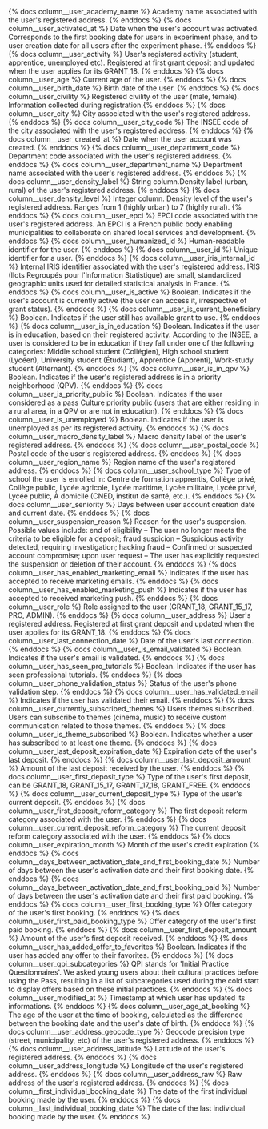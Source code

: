 {% docs column__user_academy_name %} Academy name associated with the user's registered address. {% enddocs %}
{% docs column__user_activated_at %} Date when the user's account was activated. Corresponds to the first booking date for users in experiment phase, and to user creation date for all users after the experiment phase. {% enddocs %}
{% docs column__user_activity %} User's registered activity (student, apprentice, unemployed etc). Registered at first grant deposit and updated when the user applies for its GRANT_18. {% enddocs %}
{% docs column__user_age %} Current age of the user. {% enddocs %}
{% docs column__user_birth_date %} Birth date of the user. {% enddocs %}
{% docs column__user_civility %} Registered civility of the user (male, female). Information collected during registration.{% enddocs %}
{% docs column__user_city %} City associated with the user's registered address. {% enddocs %}
{% docs column__user_city_code %} The INSEE code of the city associated with the user's registered address. {% enddocs %}
{% docs column__user_created_at %} Date when the user account was created. {% enddocs %}
{% docs column__user_department_code %} Department code associated with the user's registered address. {% enddocs %}
{% docs column__user_department_name %} Department name associated with the user's registered address. {% enddocs %}
{% docs column__user_density_label %} String column.Density label (urban, rural) of the user's registered address. {% enddocs %}
{% docs column__user_density_level %} Integer column. Density level of the user's registered address. Ranges from 1 (highly urban) to 7 (highly rural). {% enddocs %}
{% docs column__user_epci %} EPCI code associated with the user's registered address. An EPCI is a French public body enabling municipalities to collaborate on shared local services and development. {% enddocs %}
{% docs column__user_humanized_id %} Human-readable identifier for the user. {% enddocs %}
{% docs column__user_id %} Unique identifier for a user. {% enddocs %}
{% docs column__user_iris_internal_id %} Internal IRIS identifier associated with the user's registered address. IRIS (Ilots Regroupés pour l'Information Statistique) are small, standardized geographic units used for detailed statistical analysis in France. {% enddocs %}
{% docs column__user_is_active %} Boolean. Indicates if the user's account is currently active (the user can access it, irrespective of grant status). {% enddocs %}
{% docs column__user_is_current_beneficiary %} Boolean. Indicates if the user still has available grant to use. {% enddocs %}
{% docs column__user_is_in_education %} Boolean. Indicates if the user is in education, based on their registered activity. According to the INSEE, a user is considered to be in education if they fall under one of the following categories: Middle school student (Collégien), High school student (Lycéen), University student (Étudiant), Apprentice (Apprenti), Work-study student (Alternant). {% enddocs %}
{% docs column__user_is_in_qpv %} Boolean. Indicates if the user's registered address is in a priority neighborhood (QPV). {% enddocs %}
{% docs column__user_is_priority_public %} Boolean. Indicates if the user considered as a pass Culture priority public (users that are either residing in a rural area, in a QPV or are not in education). {% enddocs %}
{% docs column__user_is_unemployed %} Boolean. Indicates if the user is unemployed as per its registered activity. {% enddocs %}
{% docs column__user_macro_density_label %} Macro density label of the user's registered address. {% enddocs %}
{% docs column__user_postal_code %} Postal code of the user's registered address. {% enddocs %}
{% docs column__user_region_name %} Region name of the user's registered address. {% enddocs %}
{% docs column__user_school_type %} Type of school the user is enrolled in: Centre de formation apprentis, Collège privé, Collège public, Lycée agricole, Lycée maritime, Lycée militaire, Lycée privé, Lycée public, À domicile (CNED, institut de santé, etc.). {% enddocs %}
{% docs column__user_seniority %} Days between user account creation date and current date. {% enddocs %}
{% docs column__user_suspension_reason %} Reason for the user's suspension. Possible values include: end of eligibility – The user no longer meets the criteria to be eligible for a deposit; fraud suspicion – Suspicious activity detected, requiring investigation; hacking fraud – Confirmed or suspected account compromise; upon user request – The user has explicitly requested the suspension or deletion of their account. {% enddocs %}
{% docs column__user_has_enabled_marketing_email %} Indicates if the user has accepted to receive marketing emails. {% enddocs %}
{% docs column__user_has_enabled_marketing_push %} Indicates if the user has accepted to received marketing push. {% enddocs %}
{% docs column__user_role %} Role assigned to the user (GRANT_18, GRANT_15_17, PRO, ADMIN). {% enddocs %}
{% docs column__user_address %} User's registered address. Registered at first grant deposit and updated when the user applies for its GRANT_18. {% enddocs %}
{% docs column__user_last_connection_date %} Date of the user's last connection. {% enddocs %}
{% docs column__user_is_email_validated %} Boolean. Indicates if the user's email is validated. {% enddocs %}
{% docs column__user_has_seen_pro_tutorials %} Boolean. Indicates if the user has seen professional tutorials. {% enddocs %}
{% docs column__user_phone_validation_status %} Status of the user's phone validation step. {% enddocs %}
{% docs column__user_has_validated_email %} Indicates if the user has validated their email. {% enddocs %}
{% docs column__user_currently_subscribed_themes %} Users themes subscribed. Users can subscribe to themes (cinema, music) to receive custom communication related to those themes. {% enddocs %}
{% docs column__user_is_theme_subscribed %} Boolean. Indicates whether a user has subscribed to at least one theme. {% enddocs %}
{% docs column__user_last_deposit_expiration_date %} Expiration date of the user's last deposit. {% enddocs %}
{% docs column__user_last_deposit_amount %} Amount of the last deposit received by the user. {% enddocs %}
{% docs column__user_first_deposit_type %} Type of the user's first deposit, can be GRANT_18, GRANT_15_17, GRANT_17_18, GRANT_FREE. {% enddocs %}
{% docs column__user_current_deposit_type %} Type of the user's current deposit. {% enddocs %}
{% docs column__user_first_deposit_reform_category %} The first deposit reform category associated with the user. {% enddocs %}
{% docs column__user_current_deposit_reform_category %} The current deposit reform category associated with the user. {% enddocs %}
{% docs column__user_expiration_month %} Month of the user's credit expiration {% enddocs %}
{% docs column__days_between_activation_date_and_first_booking_date %} Number of days between the user's activation date and their first booking date. {% enddocs %}
{% docs column__days_between_activation_date_and_first_booking_paid %} Number of days between the user's activation date and their first paid booking. {% enddocs %}
{% docs column__user_first_booking_type %} Offer category of the user's first booking. {% enddocs %}
{% docs column__user_first_paid_booking_type %} Offer category of the user's first paid booking. {% enddocs %}
{% docs column__user_first_deposit_amount %} Amount of the user's first deposit received. {% enddocs %}
{% docs column__user_has_added_offer_to_favorites %} Boolean. Indicates if the user has added any offer to their favorites. {% enddocs %}
{% docs column__user_qpi_subcategories %} QPI stands for 'Initial Practice Questionnaires'. We asked young users about their cultural practices before using the Pass, resulting in a list of subcategories used during the cold start to display offers based on these initial practices. {% enddocs %}
{% docs column__user_modified_at %} Timestamp at which user has updated its informations. {% enddocs %}
{% docs column__user_age_at_booking %} The age of the user at the time of booking, calculated as the difference between the booking date and the user's date of birth. {% enddocs %}
{% docs column__user_address_geocode_type %} Geocode precision type (street, municipality, etc) of the user's registered address. {% enddocs %}
{% docs column__user_address_latitude %} Latitude of the user's registered address. {% enddocs %}
{% docs column__user_address_longitude %} Longitude of the user's registered address. {% enddocs %}
{% docs column__user_address_raw %} Raw address of the user's registered address. {% enddocs %}
{% docs column__first_individual_booking_date %} The date of the first individual booking made by the user. {% enddocs %}
{% docs column__last_individual_booking_date %} The date of the last individual booking made by the user. {% enddocs %}
